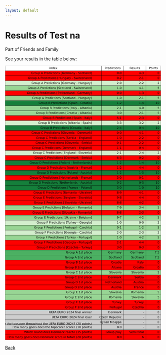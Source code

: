 ```yaml
---
layout: default
---
```


# Results of Test na 
    
Part of Friends and Family
    
See your results in the table below:
    
![Test na](./user_plots/Test_na.svg)

[Back](https://christianbanggribsvad.github.io/em_spillet.github.io/)